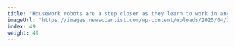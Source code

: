 ```yaml
---
title: "Housework robots are a step closer as they learn to work in any home"
imageUrl: "https://images.newscientist.com/wp-content/uploads/2025/04/25145625/SEI_248786535.jpg?width=788"
index: 49
weight: 49
---
```

